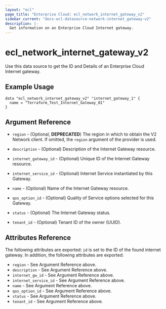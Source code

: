 ```yaml
---
layout: "ecl"
page_title: "Enterprise Cloud: ecl_network_internet_gateway_v2"
sidebar_current: "docs-ecl-datasource-network-internet_gateway-v2"
description: |-
  Get information on an Enterprise Cloud Internet gateway.
---
```


# ecl\_network\_internet\_gateway\_v2

Use this data source to get the ID and Details of an Enterprise Cloud Internet gateway.

## Example Usage

```hcl
data "ecl_network_internet_gateway_v2" "internet_gateway_1" {
  name = "Terraform_Test_Internet_Gateway_01"
}
```

## Argument Reference

* `region` - (Optional, **DEPRECATED**) The region in which to obtain the V2 Network client.
    If omitted, the `region` argument of the provider is used.

* `description` - (Optional) Description of the Internet Gateway resource.

* `internet_gateway_id` - (Optional) Unique ID of the Internet Gateway resource.

* `internet_service_id` - (Optional) Internet Service instantiated by this Gateway.

* `name` - (Optional) Name of the Internet Gateway resource.

* `qos_option_id` - (Optional) Quality of Service options selected for this Gateway.

* `status` - (Optional) The Internet Gateway status.

* `tenant_id` - (Optional) Tenant ID of the owner (UUID).


## Attributes Reference

The following attributes are exported:
`id` is set to the ID of the found internet gateway. In addition, the following attributes are exported:

* `region` - See Argument Reference above.
* `description` - See Argument Reference above.
* `internet_gw_id` - See Argument Reference above.
* `internet_service_id` - See Argument Reference above.
* `name` - See Argument Reference above.
* `qos_option_id` - See Argument Reference above.
* `status` - See Argument Reference above.
* `tenant_id` - See Argument Reference above.
